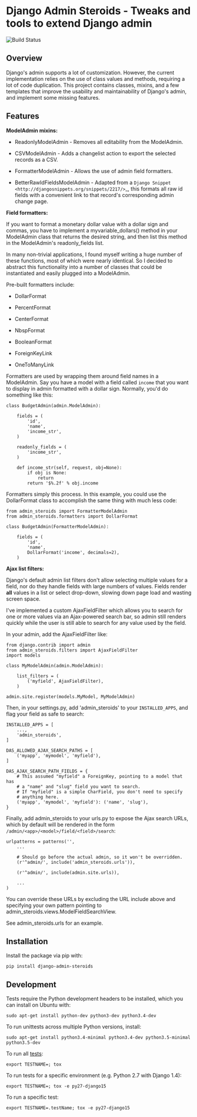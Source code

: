 Django Admin Steroids - Tweaks and tools to extend Django admin
=============================================================================

![Build Status](https://secure.travis-ci.org/chrisspen/django-admin-steroids.png?branch=master)

Overview
--------

Django's admin supports a lot of customization. However, the current
implementation relies on the use of class values and methods, requiring a lot
of code duplication. This project contains classes, mixins, and a few templates
that improve the usability and maintainability of Django's admin, and implement
some missing features.

Features
--------

**ModelAdmin mixins:**

- ReadonlyModelAdmin - Removes all editability from the ModelAdmin.

- CSVModelAdmin - Adds a changelist action to export the selected records as a CSV.

- FormatterModelAdmin - Allows the use of admin field formatters.

- BetterRawIdFieldsModelAdmin - Adapted from a `Django Snippet
  <http://djangosnippets.org/snippets/2217/>`_,
  this formats all raw id fields with a convenient link to that record's
  corresponding admin change page.

**Field formatters:**

If you want to format a monetary dollar value with a dollar sign
and commas, you have to implement a myvariable_dollars() method in your
ModelAdmin class that returns the desired string, and then list this method
in the ModelAdmin's readonly_fields list.

In many non-trivial applications, I found myself writing a huge number of these
functions, most of which were nearly identical. So I decided to abstract this
functionality into a number of classes that could be instantiated and easily
plugged into a ModelAdmin.

Pre-built formatters include:

- DollarFormat

- PercentFormat

- CenterFormat

- NbspFormat

- BooleanFormat

- ForeignKeyLink

- OneToManyLink

Formatters are used by wrapping them around field names in a ModelAdmin.
Say you have a model with a field called `income` that you want to display in
admin formatted with a dollar sign. Normally, you'd do something like this:

    class BudgetAdmin(admin.ModelAdmin):
    
        fields = (
            'id',
            'name',
            'income_str',
        )
        
        readonly_fields = (
            'income_str',
        )
        
        def income_str(self, request, obj=None):
            if obj is None:
                return
            return '$%.2f' % obj.income

Formatters simply this process. In this example, you could use the DollarFormat
class to accomplish the same thing with much less code:

    from admin_steroids import FormatterModelAdmin
    from admin_steroids.formatters import DollarFormat
    
    class BudgetAdmin(FormatterModelAdmin):
    
        fields = (
            'id',
            'name',
            DollarFormat('income', decimals=2),
        )

**Ajax list filters:**

Django's default admin list filters don't allow selecting multiple values
for a field, nor do they handle fields with large numbers of values.
Fields render **all** values in a list or select drop-down, slowing down page
load and wasting screen space.

I've implemented a custom AjaxFieldFilter which allows you to search for one
or more values via an Ajax-powered search bar, so admin still renders quickly
while the user is still able to search for any value used by the field.

In your admin, add the AjaxFieldFilter like:

    from django.contrib import admin
    from admin_steroids.filters import AjaxFieldFilter
    import models
    
    class MyModelAdmin(admin.ModelAdmin):
    
        list_filters = (
            ('myfield', AjaxFieldFilter),
        )
        
    admin.site.register(models.MyModel, MyModelAdmin)

Then, in your settings.py, add 'admin_steroids' to your `INSTALLED_APPS`, and flag your field as safe to search:

    INSTALLED_APPS = [
        ...,
        'admin_steroids',
    ]

    DAS_ALLOWED_AJAX_SEARCH_PATHS = [
        ('myapp', 'mymodel', 'myfield'),
    ]
    
    DAS_AJAX_SEARCH_PATH_FIELDS = {
        # This assumed "myfield" a ForeignKey, pointing to a model that has
        # a "name" and "slug" field you want to search.
        # If "myfield" is a simple CharField, you don't need to specify
        # anything here.
        ('myapp', 'mymodel', 'myfield'): ('name', 'slug'),
    }

Finally, add admin_steroids to your urls.py to expose the Ajax search URLs,
which by default will be rendered in the form `/admin/<app>/<model>/field/<field>/search`:

    urlpatterns = patterns('',
        ...
    
        # Should go before the actual admin, so it won't be overridden.
        (r'^admin/', include('admin_steroids.urls')),
        
        (r'^admin/', include(admin.site.urls)),
        
        ...
    )

You can override these URLs by excluding the URL include above and specifying
your own pattern pointing to admin_steroids.views.ModelFieldSearchView.

See admin_steroids.urls for an example.

Installation
------------

Install the package via pip with:

    pip install django-admin-steroids

Development
-----------

Tests require the Python development headers to be installed, which you can install on Ubuntu with:

    sudo apt-get install python-dev python3-dev python3.4-dev

To run unittests across multiple Python versions, install:

    sudo apt-get install python3.4-minimal python3.4-dev python3.5-minimal python3.5-dev

To run all [tests](http://tox.readthedocs.org/en/latest/):

    export TESTNAME=; tox

To run tests for a specific environment (e.g. Python 2.7 with Django 1.4):
    
    export TESTNAME=; tox -e py27-django15

To run a specific test:
    
    export TESTNAME=.testName; tox -e py27-django15

